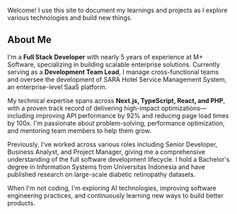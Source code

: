 Welcome! I use this site to document my learnings and projects as I explore various technologies and build new things.

## About Me

I'm a **Full Stack Developer** with nearly 5 years of experience at M+ Software, specializing in building scalable enterprise solutions. Currently serving as a **Development Team Lead**, I manage cross-functional teams and oversee the development of SARA Hotel Service Management System, an enterprise-level SaaS platform.

My technical expertise spans across **Next.js, TypeScript, React, and PHP**, with a proven track record of delivering high-impact optimizations—including improving API performance by 92% and reducing page load times by 100x. I'm passionate about problem-solving, performance optimization, and mentoring team members to help them grow.

Previously, I've worked across various roles including Senior Developer, Business Analyst, and Project Manager, giving me a comprehensive understanding of the full software development lifecycle. I hold a Bachelor's degree in Information Systems from Universitas Indonesia and have published research on large-scale diabetic retinopathy datasets.

When I'm not coding, I'm exploring AI technologies, improving software engineering practices, and continuously learning new ways to build better products.

